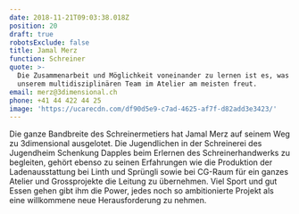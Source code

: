 ```yaml
---
date: 2018-11-21T09:03:38.018Z
position: 20
draft: true
robotsExclude: false
title: Jamal Merz
function: Schreiner
quote: >-
  Die Zusammenarbeit und Möglichkeit voneinander zu lernen ist es, was mich an
  unserem multidisziplinären Team im Atelier am meisten freut.
email: merz@3dimensional.ch
phone: +41 44 422 44 25
image: 'https://ucarecdn.com/df90d5e9-c7ad-4625-af7f-d82add3e3423/'
---
```

Die ganze Bandbreite des Schreinermetiers hat Jamal Merz auf seinem Weg zu 3dimensional ausgelotet. Die Jugendlichen in der Schreinerei des Jugendheim Schenkung Dapples beim Erlernen des Schreinerhandwerks zu begleiten, gehört ebenso zu seinen Erfahrungen wie die Produktion der Ladenausstattung bei Linth und Sprüngli sowie bei CG-Raum für ein ganzes Atelier und Grossprojekte die Leitung zu übernehmen. Viel Sport und gut Essen gehen gibt ihm die Power, jedes noch so ambitionierte Projekt als eine willkommene neue Herausforderung zu nehmen.
